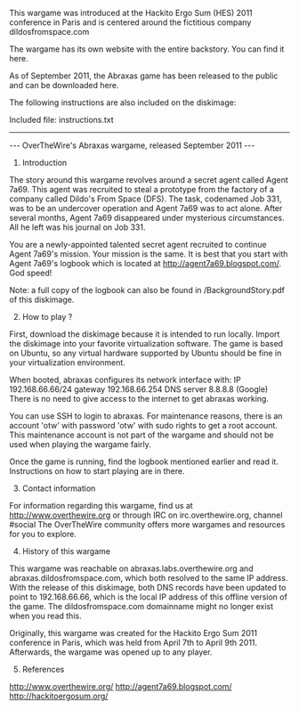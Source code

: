 This wargame was introduced at the Hackito Ergo Sum (HES) 2011 conference in Paris and is centered around the fictitious company dildosfromspace.com

The wargame has its own website with the entire backstory. You can find it here.

As of September 2011, the Abraxas game has been released to the public and can be downloaded here.

The following instructions are also included on the diskimage:

Included file: instructions.txt

---

--- OverTheWire's Abraxas wargame, released September 2011 --- 

1. Introduction

The story around this wargame revolves around a secret agent called Agent 7a69.
This agent was recruited to steal a prototype from the factory of a company called 
Dildo's From Space (DFS). The task, codenamed Job 331, was to be an undercover
operation and Agent 7a69 was to act alone. After several months, Agent 7a69 
disappeared under mysterious circumstances. All he left was his journal on Job 331.

You are a newly-appointed talented secret agent recruited to continue Agent 7a69's
mission. Your mission is the same. It is best that you start with Agent 7a69's logbook
which is located at http://agent7a69.blogspot.com/. God speed!

Note: a full copy of the logbook can also be found in /BackgroundStory.pdf of this diskimage.

2. How to play ?

First, download the diskimage because it is intended to run locally.
Import the diskimage into your favorite virtualization software. The game is based on Ubuntu, 
so any virtual hardware supported by Ubuntu should be fine in your virtualization environment.

When booted, abraxas configures its network interface with:
   IP 192.168.66.66/24
   gateway 192.168.66.254
   DNS server 8.8.8.8 (Google)
There is no need to give access to the internet to get abraxas working.

You can use SSH to login to abraxas. For maintenance reasons, there is an account 'otw' with 
password 'otw' with sudo rights to get a root account. This maintenance account is not part of
the wargame and should not be used when playing the wargame fairly.

Once the game is running, find the logbook mentioned earlier and read it. Instructions on how
to start playing are in there.

3. Contact information

For information regarding this wargame, find us at http://www.overthewire.org or through
IRC on irc.overthewire.org, channel #social
The OverTheWire community offers more wargames and resources for you to explore.

4. History of this wargame

This wargame was reachable on abraxas.labs.overthewire.org and 
abraxas.dildosfromspace.com, which both resolved to the same IP address.
With the release of this diskimage, both DNS records have been updated to 
point to 192.168.66.66, which is the local IP address of this offline version of the game. 
The dildosfromspace.com domainname might no longer exist when you read this.

Originally, this wargame was created for the Hackito Ergo Sum 2011 conference in Paris,
which was held from April 7th to April 9th 2011. Afterwards, the wargame was opened up
to any player.

5. References

http://www.overthewire.org/
http://agent7a69.blogspot.com/
http://hackitoergosum.org/